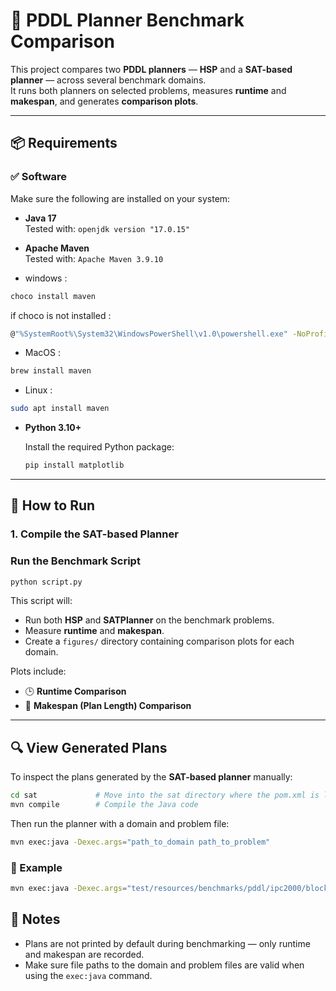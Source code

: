 # 🧠 PDDL Planner Benchmark Comparison

This project compares two **PDDL planners** — **HSP** and a **SAT-based planner** — across several benchmark domains.  
It runs both planners on selected problems, measures **runtime** and **makespan**, and generates **comparison plots**.

---

## 📦 Requirements

### ✅ Software

Make sure the following are installed on your system:

- **Java 17**  
  Tested with: `openjdk version "17.0.15"`  

- **Apache Maven**  
  Tested with: `Apache Maven 3.9.10`  

- windows :
```bash
choco install maven
```
if choco is not installed :
```bash
@"%SystemRoot%\System32\WindowsPowerShell\v1.0\powershell.exe" -NoProfile -InputFormat None -ExecutionPolicy Bypass -Command "Set-ExecutionPolicy Bypass -Scope Process -Force; [System.Net.ServicePointManager]::SecurityProtocol = [System.Net.ServicePointManager]::SecurityProtocol -bor 3072; iex ((New-Object System.Net.WebClient).DownloadString('https://community.chocolatey.org/install.ps1'))" && SET "PATH=%PATH%;%ALLUSERSPROFILE%\chocolatey\bin"
```
- MacOS : 
```bash
brew install maven
```
- Linux : 
```bash
sudo apt install maven
```

- **Python 3.10+**  

  Install the required Python package: 

  ```bash
  pip install matplotlib
  ```

---

## 🚀 How to Run

### 1. Compile the SAT-based Planner

### Run the Benchmark Script

```bash
python script.py
```

This script will:
- Run both **HSP** and **SATPlanner** on the benchmark problems.
- Measure **runtime** and **makespan**.
- Create a `figures/` directory containing comparison plots for each domain.

Plots include:
- 🕒 **Runtime Comparison**
- 📏 **Makespan (Plan Length) Comparison**

---

## 🔍 View Generated Plans

To inspect the plans generated by the **SAT-based planner** manually:

```bash
cd sat             # Move into the sat directory where the pom.xml is located
mvn compile        # Compile the Java code
```

Then run the planner with a domain and problem file:

```bash
mvn exec:java -Dexec.args="path_to_domain path_to_problem"
```

### 🔧 Example

```bash
mvn exec:java -Dexec.args="test/resources/benchmarks/pddl/ipc2000/blocks/strips-typed/domain.pddl test/resources/benchmarks/pddl/ipc2000/blocks/strips-typed/p001.pddl"
```


## 📌 Notes

- Plans are not printed by default during benchmarking — only runtime and makespan are recorded.
- Make sure file paths to the domain and problem files are valid when using the `exec:java` command.


